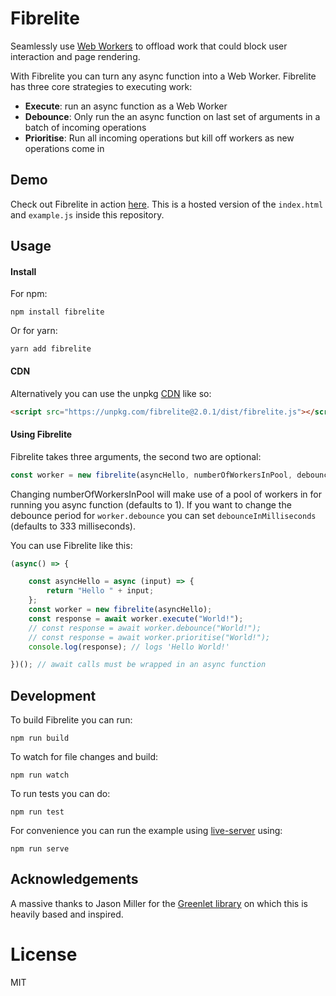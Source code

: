 # Fibrelite

Seamlessly use [Web Workers](https://developer.mozilla.org/en-US/docs/Web/API/Web_Workers_API/Using_web_workers) to offload work that could block user interaction and page rendering.

With Fibrelite you can turn any async function into a Web Worker. Fibrelite has three core strategies to executing work:

* **Execute**: run an async function as a Web Worker
* **Debounce**: Only run the an async function on last set of arguments in a batch of incoming operations
* **Prioritise**: Run all incoming operations but kill off workers as new operations come in

## Demo

Check out Fibrelite in action [here](https://jamesmilneruk.github.io/fibrelite/). This is a hosted version of the `index.html` and `example.js` inside this repository.

## Usage


#### Install

For npm:

```
npm install fibrelite
```

Or for yarn:

```
yarn add fibrelite
```

#### CDN

Alternatively you can use the unpkg [CDN](https://www.cloudflare.com/learning/cdn/what-is-a-cdn/) like so:

```html
<script src="https://unpkg.com/fibrelite@2.0.1/dist/fibrelite.js"></script>
```

#### Using Fibrelite

Fibrelite takes three arguments, the second two are optional:

```javascript
const worker = new fibrelite(asyncHello, numberOfWorkersInPool, debounceInMilliseconds);
```

Changing numberOfWorkersInPool will make use of a pool of workers in for running you async function (defaults to 1). If you want to change the debounce period for `worker.debounce` you can set `debounceInMilliseconds` (defaults to 333 milliseconds).

You can use Fibrelite like this:

```javascript
(async() => {

    const asyncHello = async (input) => {
        return "Hello " + input;
    };
    const worker = new fibrelite(asyncHello);
    const response = await worker.execute("World!");
    // const response = await worker.debounce("World!");
    // const response = await worker.prioritise("World!");
    console.log(response); // logs 'Hello World!'

})(); // await calls must be wrapped in an async function
```

## Development

To build Fibrelite you can run:

```
npm run build
```

To watch for file changes and build:

```
npm run watch
```

To run tests you can do:

```
npm run test
```

For convenience you can run the example using [live-server](https://www.npmjs.com/package/live-server) using:

```
npm run serve
```

## Acknowledgements

A massive thanks to Jason Miller for the [Greenlet library](https://github.com/developit/greenlet) on which this is heavily based and inspired.

# License

MIT
